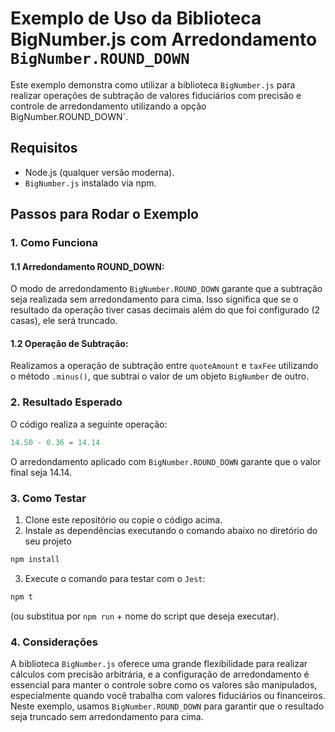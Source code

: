 # Exemplo de Uso da Biblioteca BigNumber.js com Arredondamento `BigNumber.ROUND_DOWN`

Este exemplo demonstra como utilizar a biblioteca `BigNumber.js` para realizar operações de subtração de valores fiduciários com precisão e controle de arredondamento utilizando a opção BigNumber.ROUND_DOWN`.

## Requisitos

- Node.js (qualquer versão moderna).
- `BigNumber.js` instalado via npm.

## Passos para Rodar o Exemplo

### 1. Como Funciona

#### 1.1 Arredondamento ROUND_DOWN:

O modo de arredondamento <code>BigNumber.ROUND_DOWN</code> garante que a subtração seja realizada sem arredondamento para cima. Isso significa que se o resultado da operação tiver casas decimais além do que foi configurado (2 casas), ele será truncado.

#### 1.2 Operação de Subtração:

Realizamos a operação de subtração entre <code>quoteAmount</code> e <code>taxFee</code> utilizando o método <code>.minus()</code>, que subtrai o valor de um objeto <code>BigNumber</code> de outro.

### 2. Resultado Esperado

O código realiza a seguinte operação:

```javascript
14.50 - 0.36 = 14.14
```

O arredondamento aplicado com <code>BigNumber.ROUND_DOWN</code> garante que o valor final seja 14.14.

### 3. Como Testar

1. Clone este repositório ou copie o código acima.
2. Instale as dependências executando o comando abaixo no diretório do seu projeto

```bash
npm install
```

3. Execute o comando para testar com o `Jest`:
```bash
npm t
```
(ou substitua por <code>npm run</code> + nome do script que deseja executar).

### 4. Considerações

A biblioteca `BigNumber.js` oferece uma grande flexibilidade para realizar cálculos com precisão arbitrária, e a configuração de arredondamento é essencial para manter o controle sobre como os valores são manipulados, especialmente quando você trabalha com valores fiduciários ou financeiros.
Neste exemplo, usamos <code>BigNumber.ROUND_DOWN</code> para garantir que o resultado seja truncado sem arredondamento para cima.
